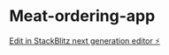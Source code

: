 # Meat-ordering-app

[Edit in StackBlitz next generation editor ⚡️](https://stackblitz.com/~/github.com/Wombo007/Meat-ordering-app)
